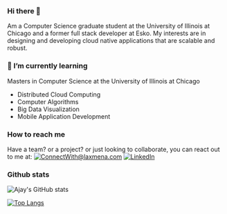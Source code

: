 ### Hi there 👋

Am a Computer Science graduate student at the University of Illinois at Chicago and a former full stack developer at Esko.
My interests are in designing and developing cloud native applications that are scalable and robust.

### 🌱 I’m currently learning

Masters in Computer Science at the University of Illinois at Chicago

 * Distributed Cloud Computing
 * Computer Algorithms
 * Big Data Visualization
 * Mobile Application Development

### How to reach me

Have a team? or a project? or just looking to collaborate, you can react out to me at:
<a href="mailto:ajaysagarn@gmail.com">![ConnectWith@laxmena.com](https://img.shields.io/badge/Gmail-D14836?style=for-the-badge&logo=gmail&logoColor=white)</a> <a href="https://www.linkedin.com/in/ajay-sagarn/">![LinkedIn](https://img.shields.io/badge/LinkedIn-0077B5?style=for-the-badge&logo=linkedin&logoColor=white)</a>

### Github stats

![Ajay's GitHub stats](https://github-readme-stats.vercel.app/api?username=ajaysagarn&show_icons=true&theme=dark)

[![Top Langs](https://github-readme-stats.vercel.app/api/top-langs/?username=ajaysagarn&langs_count=10&theme=dark)](https://github.com/anuraghazra/github-readme-stats)


<!--
**ajaysagarn/ajaysagarn** is a ✨ _special_ ✨ repository because its `README.md` (this file) appears on your GitHub profile.

Here are some ideas to get you started:

- 🔭 I’m currently working on ...
- 🌱 I’m currently learning ...
- 👯 I’m looking to collaborate on ...
- 🤔 I’m looking for help with ...
- 💬 Ask me about ...
- 📫 How to reach me: ...
- 😄 Pronouns: ...
- ⚡ Fun fact: ...
-->

